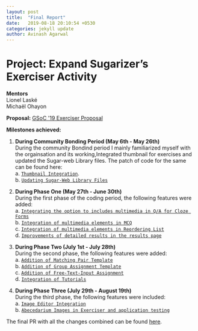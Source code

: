 ```yaml
---
layout: post
title:  "Final Report"
date:   2019-08-18 20:10:54 +0530
categories: jekyll update
author: Avinash Agarwal
---
```


# Project: Expand Sugarizer’s Exerciser Activity  
**Mentors**  
Lionel Laské  
Michaël Ohayon  

**Proposal:** [GSoC '19 Exerciser Proposal](https://docs.google.com/document/d/1x5uH6wLIl9_LVrCTafyQcC1eXGlvFz7YPAu1Sxu7SQU/edit?usp=sharing)

**Milestones achieved:**  
1. **During Community Bonding Period (May 6th - May 26th)**  
During the community Bondind period I mainly familiarized myself with the orgainsation and its working,Integrated thumbnail for exercises and updated the Sugar-web Library files. 
The patch of code for the same can be found here:  
a. [`Thumbnail Integration`](https://github.com/llaske/ExerciserReact/pull/62).  
b. [`Updating Sugar-Web Library Files`](https://github.com/llaske/ExerciserReact/pull/66)  

2. **During Phase One (May 27th - June 30th)**  
During the first phase of the coding period, the following features were added:  
a. [`Integrating the option to includes multimedia in Q/A for Cloze Forms`](https://github.com/llaske/ExerciserReact/pull/70)  
b. [`Integration of multimedia elements in MCQ`](https://github.com/llaske/ExerciserReact/pull/68)  
c. [`Integration of multimedia elements in Reordering List`](https://github.com/llaske/ExerciserReact/pull/71)  
d. [`Improvements of detailed results in the results page`](https://github.com/llaske/ExerciserReact/pull/72)  

3. **During Phase Two (July 1st - July 28th)**  
During the second phase, the following features were added:  
a. [`Addition of Matching Pair Template`](https://github.com/llaske/ExerciserReact/pull/73)  
b. [`Addition of Group Assignment Template`](https://github.com/llaske/ExerciserReact/pull/74)  
c. [`Addition of Free-Text-Input Assignment`](https://github.com/llaske/ExerciserReact/pull/74)  
d. [`Integration of Tutorials`](https://github.com/llaske/ExerciserReact/pull/80)  

4. **During Phase Three (July 29th - August 19th)**  
During the third phase, the following features were included:  
a. [`Image Editor Integration`](https://github.com/llaske/ExerciserReact/pull/83)  
b. [`Abecedarium Images in Exerciser and application testing`](https://github.com/llaske/ExerciserReact/pull/84)

The final PR with all the changes combined can be found [here]().